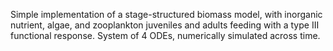 Simple implementation of a stage-structured biomass model, 
with inorganic nutrient, algae, and zooplankton juveniles and adults feeding with a type III functional response.
System of 4 ODEs, numerically simulated across time.
